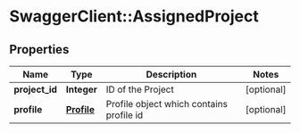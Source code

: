 # SwaggerClient::AssignedProject

## Properties
Name | Type | Description | Notes
------------ | ------------- | ------------- | -------------
**project_id** | **Integer** | ID of the Project | [optional] 
**profile** | [**Profile**](Profile.md) | Profile object which contains profile id | [optional] 


